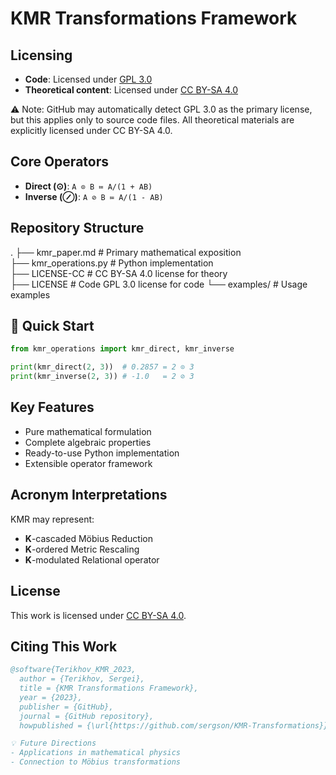 <!-- 
Лицензия: CC BY-SA 4.0 (см. LICENSE-CC.md) 
-->
# KMR Transformations Framework
## Licensing
- **Code**: Licensed under [GPL 3.0](LICENSE)
- **Theoretical content**: Licensed under [CC BY-SA 4.0](LICENSE-CC.md)

⚠️ Note: GitHub may automatically detect GPL 3.0 as the primary license,
but this applies only to source code files. All theoretical materials
are explicitly licensed under CC BY-SA 4.0.

## Core Operators
- **Direct (⊙)**: `A ⊙ B ≔ A/(1 + AB)`
- **Inverse (⊘)**: `A ⊘ B ≔ A/(1 - AB)`

## Repository Structure
.
├── kmr_paper.md       # Primary mathematical exposition  
├── kmr_operations.py  # Python implementation  
├── LICENSE-СС         # CC BY-SA 4.0 license for theory  
├── LICENSE            # Code GPL 3.0 license for code 
└── examples/          # Usage examples  

## 🚀 Quick Start
```python
from kmr_operations import kmr_direct, kmr_inverse

print(kmr_direct(2, 3))  # 0.2857 = 2 ⊙ 3
print(kmr_inverse(2, 3)) # -1.0   = 2 ⊘ 3
```

## Key Features
- Pure mathematical formulation
- Complete algebraic properties
- Ready-to-use Python implementation
- Extensible operator framework

## Acronym Interpretations
KMR may represent:
- **K**-cascaded Möbius Reduction
- **K**-ordered Metric Rescaling  
- **K**-modulated Relational operator

## License
This work is licensed under [CC BY-SA 4.0](https://creativecommons.org/licenses/by-sa/4.0/).

## Citing This Work
```bibtex
@software{Terikhov_KMR_2023,
  author = {Terikhov, Sergei},
  title = {KMR Transformations Framework},
  year = {2023},
  publisher = {GitHub},
  journal = {GitHub repository},
  howpublished = {\url{https://github.com/sergson/KMR-Transformations}}}```

💡 Future Directions
- Applications in mathematical physics
- Connection to Möbius transformations
